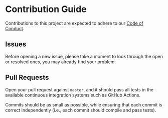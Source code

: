 # Contribution Guide

Contributions to this project are expected to adhere to our [Code of Conduct](https://github.com/hyperonym/basaran/blob/master/CODE_OF_CONDUCT.md).

## Issues

Before opening a new issue, please take a moment to look through the open or resolved ones, you may already find your problem.

## Pull Requests

Open your pull request against `master`, and it should pass all tests in the available continuous integration systems such as GitHub Actions.

Commits should be as small as possible, while ensuring that each commit is correct independently (i.e., each commit should compile and pass tests).
